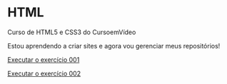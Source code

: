 # HTML
 Curso de HTML5 e CSS3 do CursoemVídeo

 Estou aprendendo a criar sites e agora vou gerenciar meus repositórios!
 
<a href="https://luiza489.github.io/HTML/ex001/index.html">Executar o exercício 001</a>

<a href="https://luiza489.github.io/HTML/ex002/index.html">Executar o exercício 002</a>


 
 
